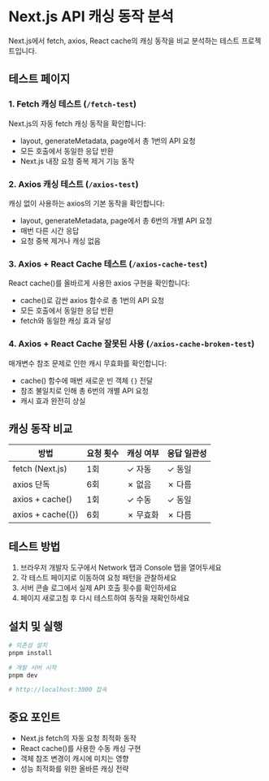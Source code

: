 # Next.js API 캐싱 동작 분석

Next.js에서 fetch, axios, React cache의 캐싱 동작을 비교 분석하는 테스트 프로젝트입니다.

## 테스트 페이지

### 1. Fetch 캐싱 테스트 (`/fetch-test`)

Next.js의 자동 fetch 캐싱 동작을 확인합니다:

- layout, generateMetadata, page에서 총 1번의 API 요청
- 모든 호출에서 동일한 응답 반환
- Next.js 내장 요청 중복 제거 기능 동작

### 2. Axios 캐싱 테스트 (`/axios-test`)

캐싱 없이 사용하는 axios의 기본 동작을 확인합니다:

- layout, generateMetadata, page에서 총 6번의 개별 API 요청
- 매번 다른 시간 응답
- 요청 중복 제거나 캐싱 없음

### 3. Axios + React Cache 테스트 (`/axios-cache-test`)

React cache()를 올바르게 사용한 axios 구현을 확인합니다:

- cache()로 감싼 axios 함수로 총 1번의 API 요청
- 모든 호출에서 동일한 응답 반환
- fetch와 동일한 캐싱 효과 달성

### 4. Axios + React Cache 잘못된 사용 (`/axios-cache-broken-test`)

매개변수 참조 문제로 인한 캐시 무효화를 확인합니다:

- cache() 함수에 매번 새로운 빈 객체 `{}` 전달
- 참조 불일치로 인해 총 6번의 개별 API 요청
- 캐시 효과 완전히 상실

## 캐싱 동작 비교

| 방법              | 요청 횟수 | 캐싱 여부 | 응답 일관성 |
| ----------------- | --------- | --------- | ----------- |
| fetch (Next.js)   | 1회       | ✓ 자동    | ✓ 동일      |
| axios 단독        | 6회       | ✗ 없음    | ✗ 다름      |
| axios + cache()   | 1회       | ✓ 수동    | ✓ 동일      |
| axios + cache({}) | 6회       | ✗ 무효화  | ✗ 다름      |

## 테스트 방법

1. 브라우저 개발자 도구에서 Network 탭과 Console 탭을 열어두세요
2. 각 테스트 페이지로 이동하여 요청 패턴을 관찰하세요
3. 서버 콘솔 로그에서 실제 API 호출 횟수를 확인하세요
4. 페이지 새로고침 후 다시 테스트하여 동작을 재확인하세요

## 설치 및 실행

```bash
# 의존성 설치
pnpm install

# 개발 서버 시작
pnpm dev

# http://localhost:3000 접속
```

## 중요 포인트

- Next.js fetch의 자동 요청 최적화 동작
- React cache()를 사용한 수동 캐싱 구현
- 객체 참조 변경이 캐시에 미치는 영향
- 성능 최적화를 위한 올바른 캐싱 전략
